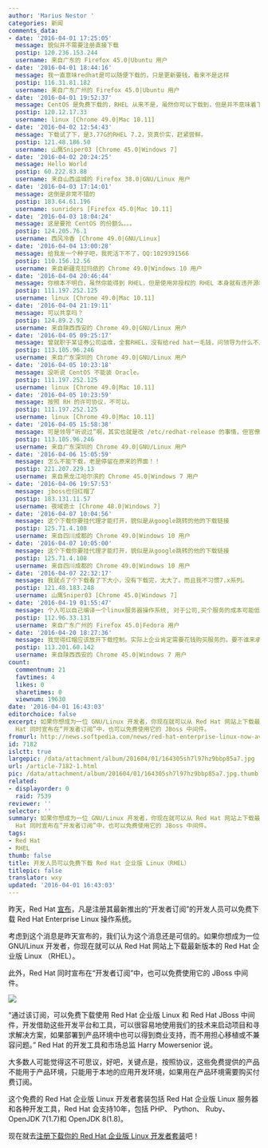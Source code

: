 ```yaml
---
author: 'Marius Nestor '
categories: 新闻
comments_data:
- date: '2016-04-01 17:25:05'
  message: 貌似并不需要注册直接下载
  postip: 120.236.153.244
  username: 来自广东的 Firefox 45.0|Ubuntu 用户
- date: '2016-04-01 18:44:16'
  message: 我一直意味redhat是可以随便下载的，只是更新要钱，看来不是这样
  postip: 116.31.81.182
  username: 来自广东广州的 Firefox 45.0|Ubuntu 用户
- date: '2016-04-01 19:52:37'
  message: CentOS 是免费下载的，RHEL 从来不是，虽然你可以下载到，但是并不意味着下载到的是合法的。
  postip: 120.12.17.33
  username: linux [Chrome 49.0|Mac 10.11]
- date: '2016-04-02 12:54:43'
  message: 下载试了下，是3.77G的RHEL 7.2，货真价实，赶紧尝鲜。
  postip: 121.48.186.50
  username: 山鹰Sniper03 [Chrome 45.0|Windows 7]
- date: '2016-04-02 20:24:25'
  message: Hello World
  postip: 60.222.83.88
  username: 来自山西运城的 Firefox 38.0|GNU/Linux 用户
- date: '2016-04-03 17:14:01'
  message: 这倒是非常不错的
  postip: 183.64.61.196
  username: sunriders [Firefox 45.0|Mac 10.11]
- date: '2016-04-03 18:04:24'
  message: 这是要抢 CentOS 的份额么。。。
  postip: 124.205.76.1
  username: 西风冷香 [Chrome 49.0|GNU/Linux]
- date: '2016-04-04 13:00:28'
  message: 给我发一个种子吧，我死活下不了，QQ:1029391566
  postip: 110.156.12.56
  username: 来自新疆克拉玛依的 Chrome 49.0|Windows 10 用户
- date: '2016-04-04 20:46:44'
  message: 你根本不明白，虽然你能得到 RHEL，但是使用非授权的 RHEL 本身就有违开源精神。
  postip: 111.197.252.125
  username: linux [Chrome 49.0|Mac 10.11]
- date: '2016-04-04 21:19:11'
  message: 可以共享吗？
  postip: 124.89.2.92
  username: 来自陕西西安的 Chrome 49.0|GNU/Linux 用户
- date: '2016-04-05 09:25:17'
  message: 曾就职于某证券公司运维，全套RHEL，没有给red hat一毛钱，问领导为什么不用centos，领导说因为centos装不了oracle数据库，好吧无语了，然后毫无疑问，使用oracle也没有给到甲骨文一毛钱。
  postip: 113.105.96.246
  username: 来自广东深圳的 Chrome 49.0|GNU/Linux 用户
- date: '2016-04-05 10:23:18'
  message: 没听说 CentOS 不能装 Oracle。
  postip: 111.197.252.125
  username: linux [Chrome 49.0|Mac 10.11]
- date: '2016-04-05 10:23:59'
  message: 按照 RH 的许可协议，不可以。
  postip: 111.197.252.125
  username: linux [Chrome 49.0|Mac 10.11]
- date: '2016-04-05 15:58:38'
  message: 可是领导“听说过”啊，其实也就是改 /etc/redhat-release 的事情，但官僚主义么，不用解释了吧。
  postip: 113.105.96.246
  username: 来自广东深圳的 Chrome 49.0|GNU/Linux 用户
- date: '2016-04-06 15:05:59'
  message: 怎么不能下载，老是停留在原来的界面！！
  postip: 221.207.229.13
  username: 来自黑龙江哈尔滨的 Chrome 45.0|Windows 7 用户
- date: '2016-04-06 19:57:53'
  message: jboss也归红帽了
  postip: 183.131.11.57
  username: 夜域诡士 [Chrome 48.0|Windows 7]
- date: '2016-04-07 10:04:56'
  message: 这个下载你要挂代理才能打开，貌似是从google跳转的他的下载链接
  postip: 125.71.4.108
  username: 来自四川成都的 Chrome 49.0|Windows 10 用户
- date: '2016-04-07 10:05:00'
  message: 这个下载你要挂代理才能打开，貌似是从google跳转的他的下载链接
  postip: 125.71.4.108
  username: 来自四川成都的 Chrome 49.0|Windows 10 用户
- date: '2016-04-07 22:32:17'
  message: 我就点了个下载看了下大小，没有下载完，太大了。而且我不习惯7.x系列。
  postip: 121.48.183.248
  username: 山鹰Sniper03 [Chrome 45.0|Windows 7]
- date: '2016-04-19 01:55:47'
  message: 个人可以自己编译一个linux服务器操作系统, 对于公司,买个服务的成本可能低于自己编译所花的人力和时间. 比是red hat使用自动编译系统.
  postip: 112.96.33.131
  username: 来自广东广州的 Firefox 45.0|Fedora 用户
- date: '2016-04-20 18:27:36'
  message: 我觉得红帽应该放开下载控制。实际上企业肯定需要花钱购买服务的。要不谁来承担责任。
  postip: 113.201.60.142
  username: 来自陕西西安的 Chrome 45.0|Windows 7 用户
count:
  commentnum: 21
  favtimes: 4
  likes: 0
  sharetimes: 0
  viewnum: 19630
date: '2016-04-01 16:43:03'
editorchoice: false
excerpt: 如果你想成为一位 GNU/Linux 开发者，你现在就可以从 Red Hat 网站上下载最新版本的 Red Hat 企业版 Linux （RHEL）。此外，Red
  Hat 同时宣布在“开发者订阅”中，也可以免费使用它的 JBoss 中间件。
fromurl: http://news.softpedia.com/news/red-hat-enterprise-linux-now-available-for-free-for-registered-developers-502450.shtml
id: 7182
islctt: true
largepic: /data/attachment/album/201604/01/164305sh7l97hz9bbp85a7.jpg
url: /article-7182-1.html
pic: /data/attachment/album/201604/01/164305sh7l97hz9bbp85a7.jpg.thumb.jpg
related:
- displayorder: 0
  raid: 7539
reviewer: ''
selector: ''
summary: 如果你想成为一位 GNU/Linux 开发者，你现在就可以从 Red Hat 网站上下载最新版本的 Red Hat 企业版 Linux （RHEL）。此外，Red
  Hat 同时宣布在“开发者订阅”中，也可以免费使用它的 JBoss 中间件。
tags:
- Red Hat
- RHEL
thumb: false
title: 开发人员可以免费下载 Red Hat 企业版 Linux（RHEL）
titlepic: false
translator: wxy
updated: '2016-04-01 16:43:03'
---
```


昨天，Red Hat [宣布](http://www.redhat.com/en/about/press-releases/red-hat-expands-red-hat-developer-program-no-cost-red-hat-enterprise-linux-developer-subscription)，凡是注册其最新推出的“开发者订阅”的开发人员可以免费下载 Red Hat Enterprise Linux 操作系统。


考虑到这个消息是昨天宣布的，我们认为这个消息还是可信的。如果你想成为一位 GNU/Linux 开发者，你现在就可以从 Red Hat 网站上下载最新版本的 Red Hat 企业版 Linux （RHEL）。


此外，Red Hat 同时宣布在“开发者订阅”中，也可以免费使用它的 JBoss 中间件。


![](/data/attachment/album/201604/01/164305sh7l97hz9bbp85a7.jpg)


“通过该订阅，可以免费下载使用 Red Hat 企业版 Linux 和 Red Hat JBoss 中间件，开发借助这些开发平台和工具，可以很容易地使用我们的技术来启动项目和寻求解决方案，如果部署到产品环境中也可以得到商业支持，而不用担心移植或不兼容问题。” Red Hat 的开发工具和市场总监 Harry Mowersenior 说。


大多数人可能觉得这不可思议，好吧，关键点是，按照协议，这些免费提供的产品不能用于产品环境，只能用于本地的应用开发环境，如果用在产品环境需要购买付费订阅。


这个免费的 Red Hat 企业版 Linux 开发者套装包括 Red Hat 企业版 Linux 服务器和各种开发工具，Red Hat 会支持10年，包括 PHP、 Python、 Ruby、 OpenJDK 7(1.7)和 OpenJDK 8(1.8)。


现在就去[注册下载你的 Red Hat 企业版 Linux 开发者套装](http://developers.redhat.com/products/rhel/get-started/)吧！